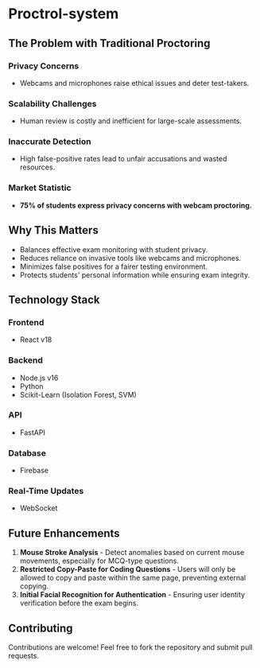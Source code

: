 # Proctrol-system

<h2>The Problem with Traditional Proctoring</h2>
<h3>Privacy Concerns</h3>
<ul>
    <li>Webcams and microphones raise ethical issues and deter test-takers.</li>
</ul>

<h3>Scalability Challenges</h3>
<ul>
    <li>Human review is costly and inefficient for large-scale assessments.</li>
</ul>

<h3>Inaccurate Detection</h3>
<ul>
    <li>High false-positive rates lead to unfair accusations and wasted resources.</li>
</ul>

<h3>Market Statistic</h3>
<ul>
    <li><strong>75% of students express privacy concerns with webcam proctoring.</strong></li>
</ul>

<h2>Why This Matters</h2>
<ul>
    <li>Balances effective exam monitoring with student privacy.</li>
    <li>Reduces reliance on invasive tools like webcams and microphones.</li>
    <li>Minimizes false positives for a fairer testing environment.</li>
    <li>Protects students' personal information while ensuring exam integrity.</li>
</ul>

<h2>Technology Stack</h2>
<h3>Frontend</h3>
<ul>
    <li>React v18</li>
</ul>
<h3>Backend</h3>
<ul>
    <li>Node.js v16</li>
    <li>Python</li>
    <li>Scikit-Learn (Isolation Forest, SVM)</li>
</ul>
<h3>API</h3>
<ul>
    <li>FastAPI</li>
</ul>
<h3>Database</h3>
<ul>
    <li>Firebase</li>
</ul>
<h3>Real-Time Updates</h3>
<ul>
    <li>WebSocket</li>
</ul>

<h2>Future Enhancements</h2>
<ol>
    <li><strong>Mouse Stroke Analysis</strong> - Detect anomalies based on current mouse movements, especially for MCQ-type questions.</li>
    <li><strong>Restricted Copy-Paste for Coding Questions</strong> - Users will only be allowed to copy and paste within the same page, preventing external copying.</li>
    <li><strong>Initial Facial Recognition for Authentication</strong> - Ensuring user identity verification before the exam begins.</li>
</ol>

<h2>Contributing</h2>
<p>Contributions are welcome! Feel free to fork the repository and submit pull requests.</p>
